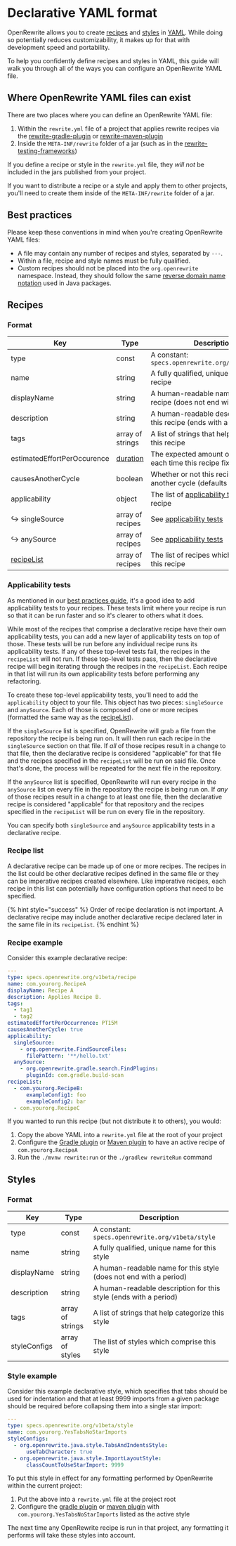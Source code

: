 # Declarative YAML format

OpenRewrite allows you to create [recipes](../concepts-and-explanations/recipes.md) and [styles](../concepts-and-explanations/styles.md) in [YAML](https://yaml.org). While doing so potentially reduces customizability, it makes up for that with development speed and portability.

To help you confidently define recipes and styles in YAML, this guide will walk you through all of the ways you can configure an OpenRewrite YAML file.

## Where OpenRewrite YAML files can exist

There are two places where you can define an OpenRewrite YAML file:

1. Within the `rewrite.yml` file of a project that applies rewrite recipes via the [rewrite-gradle-plugin](gradle-plugin-configuration.md) or [rewrite-maven-plugin](rewrite-maven-plugin.md)
2. Inside the `META-INF/rewrite` folder of a jar (such as in the [rewrite-testing-frameworks](https://github.com/openrewrite/rewrite-testing-frameworks/tree/master/src/main/resources/META-INF/rewrite))

If you define a recipe or style in the `rewrite.yml` file, they _will not_ be included in the jars published from your project.

If you want to distribute a recipe or a style and apply them to other projects, you'll need to create them inside of the `META-INF/rewrite` folder of a jar.

## Best practices

Please keep these conventions in mind when you're creating OpenRewrite YAML files:

* A file may contain any number of recipes and styles, separated by `---`.
* Within a file, recipe and style names must be fully qualified.
* Custom recipes should not be placed into the `org.openrewrite` namespace. Instead, they should follow the same [reverse domain name notation](https://en.wikipedia.org/wiki/Reverse\_domain\_name\_notation) used in Java packages.

## Recipes

### Format

| Key                                                | Type                                                                                                        | Description                                                                                     |
| -------------------------------------------------- | ----------------------------------------------------------------------------------------------------------- | ----------------------------------------------------------------------------------------------- |
| type                                               | const                                                                                                       | A constant: `specs.openrewrite.org/v1beta/recipe`                                               |
| name                                               | string                                                                                                      | A fully qualified, unique name for this recipe                                                  |
| displayName                                        | string                                                                                                      | A human-readable name for this recipe (does not end with a period)                              |
| description                                        | string                                                                                                      | A human-readable description for this recipe (ends with a period)                               |
| tags                                               | array of strings                                                                                            | A list of strings that help categorize this recipe                                              |
| estimatedEffortPerOccurence                        | [duration](https://docs.oracle.com/javase/8/docs/api/java/time/Duration.html#parse-java.lang.CharSequence-) | The expected amount of time saved each time this recipe fixes something                         |
| causesAnotherCycle                                 | boolean                                                                                                     | Whether or not this recipe can cause another cycle (defaults to false)                          |
| applicability                                      | object                                                                                                      | The list of [applicability tests](yaml-format-reference.md#applicability-tests) for this recipe |
| ↪ singleSource                                     | array of recipes                                                                                            | See [applicability tests](yaml-format-reference.md#applicability-tests)                         |
| ↪ anySource                                        | array of recipes                                                                                            | See [applicability tests](yaml-format-reference.md#applicability-tests)                         |
| [recipeList](yaml-format-reference.md#recipe-list) | array of recipes                                                                                            | The list of recipes which comprise this recipe                                                  |

### Applicability tests

As mentioned in our [best practices guide](../authoring-recipes/recipe-conventions-and-best-practices.md#use-applicability-tests), it's a good idea to add applicability tests to your recipes. These tests limit where your recipe is run so that it can be run faster and so it's clearer to others what it does.

While most of the recipes that comprise a declarative recipe have their own applicability tests, you can add a new layer of applicability tests on top of those. These tests will be run before any individual recipe runs its applicability tests. If any of these top-level tests fail, the recipes in the `recipeList` will not run. If these top-level tests pass, then the declarative recipe will begin iterating through the recipes in the `recipeList`. Each recipe in that list will run its own applicability tests before performing any refactoring.

To create these top-level applicability tests, you'll need to add the `applicability` object to your file. This object has two pieces: `singleSource` and `anySource`. Each of those is composed of one or more recipes (formatted the same way as the [recipeList](yaml-format-reference.md#recipe-list)).

If the `singleSource` list is specified, OpenRewrite will grab a file from the repository the recipe is being run on. It will then run each recipe in the `singleSource` section on that file. If _all_ of those recipes result in a change to that file, then the declarative recipe is considered "applicable" for that file and the recipes specified in the `recipeList` will be run on said file. Once that's done, the process will be repeated for the next file in the repository.

If the `anySource` list is specified, OpenRewrite will run every recipe in the `anySource` list on every file in the repository the recipe is being run on. If _any_ of those recipes result in a change to at least one file, then the declarative recipe is considered "applicable" for that repository and the recipes specified in the `recipeList` will be run on every file in the repository.

You can specify both `singleSource` and `anySource` applicability tests in a declarative recipe.

### Recipe list

A declarative recipe can be made up of one or more recipes. The recipes in the list could be other declarative recipes defined in the same file or they can be imperative recipes created elsewhere. Like imperative recipes, each recipe in this list can potentially have configuration options that need to be specified.

{% hint style="success" %}
Order of recipe declaration is not important. A declarative recipe may include another declarative recipe declared later in the same file in its `recipeList`.
{% endhint %}

### Recipe example

Consider this example declarative recipe:

```yaml
---
type: specs.openrewrite.org/v1beta/recipe
name: com.yourorg.RecipeA
displayName: Recipe A
description: Applies Recipe B.
tags:
  - tag1
  - tag2
estimatedEffortPerOccurrence: PT15M
causesAnotherCycle: true
applicability:
  singleSource:
    - org.openrewrite.FindSourceFiles:
      filePattern: '**/hello.txt'
  anySource:
    - org.openrewrite.gradle.search.FindPlugins:
      pluginId: com.gradle.build-scan
recipeList:
  - com.yourorg.RecipeB:
      exampleConfig1: foo
      exampleConfig2: bar
  - com.yourorg.RecipeC
```

If you wanted to run this recipe (but not distribute it to others), you would:

1. Copy the above YAML into a `rewrite.yml` file at the root of your project
2. Configure the [Gradle plugin](gradle-plugin-configuration.md) or [Maven plugin](rewrite-maven-plugin.md) to have an active recipe of `com.yourorg.RecipeA`
3. Run the `./mvnw rewrite:run` or the `./gradlew rewriteRun` command

## Styles

### Format

| Key          | Type             | Description                                                       |
| ------------ | ---------------- | ----------------------------------------------------------------- |
| type         | const            | A constant: `specs.openrewrite.org/v1beta/style`                  |
| name         | string           | A fully qualified, unique name for this style                     |
| displayName  | string           | A human-readable name for this style (does not end with a period) |
| description  | string           | A human-readable description for this style (ends with a period)  |
| tags         | array of strings | A list of strings that help categorize this style                 |
| styleConfigs | array of styles  | The list of styles which comprise this style                      |

### Style example

Consider this example declarative style, which specifies that tabs should be used for indentation and that at least 9999 imports from a given package should be required before collapsing them into a single star import:

```yaml
---
type: specs.openrewrite.org/v1beta/style
name: com.yourorg.YesTabsNoStarImports
styleConfigs:
  - org.openrewrite.java.style.TabsAndIndentsStyle:
      useTabCharacter: true
  - org.openrewrite.java.style.ImportLayoutStyle:
      classCountToUseStarImport: 9999
```

To put this style in effect for any formatting performed by OpenRewrite within the current project:

1. Put the above into a `rewrite.yml` file at the project root
2. Configure the [gradle plugin](gradle-plugin-configuration.md) or [maven plugin](rewrite-maven-plugin.md) with `com.yourorg.YesTabsNoStarImports` listed as the active style

The next time any OpenRewrite recipe is run in that project, any formatting it performs will take these styles into account.

